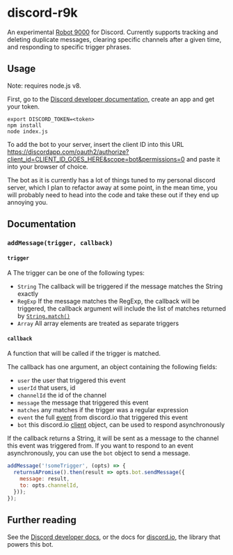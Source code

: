 # discord-r9k

An experimental [Robot 9000](https://blog.xkcd.com/2008/01/14/robot9000-and-xkcd-signal-attacking-noise-in-chat/) for Discord. Currently supports tracking and deleting duplicate messages, clearing specific channels after a given time, and responding to specific trigger phrases.

## Usage

Note: requires node.js v8.

First, go to the [Discord developer documentation](https://discordapp.com/developers/), create an app and get your token.

```
export DISCORD_TOKEN=<token>
npm install
node index.js
```

To add the bot to your server, insert the client ID into this URL https://discordapp.com/oauth2/authorize?client_id=CLIENT_ID_GOES_HERE&scope=bot&permissions=0 and paste it into your browser of choice.

The bot as it is currently has a lot of things tuned to my personal discord server, which I plan to refactor away at some point, in the mean time, you will probably need to head into the code and take these out if they end up annoying you.

## Documentation

### `addMessage(trigger, callback)`

#### `trigger`

A The trigger can be one of the following types:

- `String` The callback will be triggered if the message matches the String exactly
- `RegExp` If the message matches the RegExp, the callback will be triggered, the callback argument will include the list of matches returned by [`String.match()`](https://developer.mozilla.org/en-US/docs/Web/JavaScript/Reference/Global_Objects/String/match)
- `Array` All array elements are treated as separate triggers

#### `callback`

A function that will be called if the trigger is matched.

The callback has one argument, an object containing the following fields:

- `user` the user that triggered this event
- `userId` that users, id
- `channelId` the id of the channel
- `message` the message that triggered this event
- `matches` any matches if the trigger was a regular expression
- `event` the full [event](https://izy521.gitbooks.io/discord-io/content/Events.html) from discord.io that triggered this event
- `bot` this discord.io [client](https://izy521.gitbooks.io/discord-io/content/Methods/Client.html) object, can be used to respond asynchronously

If the callback returns a String, it will be sent as a message to the channel this event was triggered from. If you want to respond to an event asynchronously, you can use the `bot` object to send a message.

```javascript
addMessage('!someTrigger', (opts) => {
  returnsAPromise().then(result => opts.bot.sendMessage({
    message: result,
    to: opts.channelId,
  }));
});
```

## Further reading

See the [Discord developer docs](https://discordapp.com/developers/), or the docs for [discord.io](https://www.npmjs.com/package/discord.io), the library that powers this bot.
